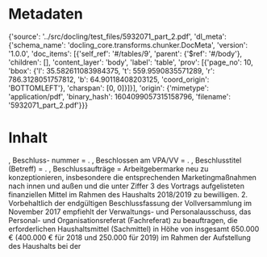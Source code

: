 # Metadaten
{'source': '../src/docling/test_files/5932071_part_2.pdf', 'dl_meta': {'schema_name': 'docling_core.transforms.chunker.DocMeta', 'version': '1.0.0', 'doc_items': [{'self_ref': '#/tables/9', 'parent': {'$ref': '#/body'}, 'children': [], 'content_layer': 'body', 'label': 'table', 'prov': [{'page_no': 10, 'bbox': {'l': 35.582611083984375, 't': 559.9590835571289, 'r': 786.3128051757812, 'b': 64.90118408203125, 'coord_origin': 'BOTTOMLEFT'}, 'charspan': [0, 0]}]}], 'origin': {'mimetype': 'application/pdf', 'binary_hash': 1604099057315158796, 'filename': '5932071_part_2.pdf'}}}

# Inhalt
, Beschluss- nummer = . , Beschlossen am VPA/VV = . , Beschlusstitel (Betreff) = . , Beschlussaufträge = Arbeitgebermarke neu zu konzeptionieren, insbesondere die entsprechenden Marketingmaßnahmen nach innen und außen und die unter Ziffer 3 des Vortrags aufgelisteten finanziellen Mittel im Rahmen des Haushalts 2018/2019 zu bewilligen. 2. Vorbehaltlich der endgültigen Beschlussfassung der Vollversammlung im November 2017 empfiehlt der Verwaltungs- und Personalausschuss, das Personal- und Organisationsreferat (Fachreferat) zu beauftragen, die erforderlichen Haushaltsmittel (Sachmittel) in Höhe von insgesamt 650.000 € (400.000 € für 2018 und 250.000 für 2019) im Rahmen der Aufstellung des Haushalts bei der